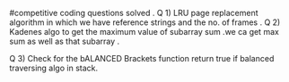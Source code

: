 #competitive coding questions solved . 
Q 1)  LRU page replacement algorithm in which we have reference strings and the no. of frames .
Q 2)  Kadenes algo to get the maximum value of subarray sum .we ca get max sum as well as
      that subarray .

Q 3) Check for the bALANCED Brackets function return true if balanced traversing algo in stack.  
